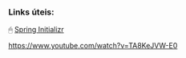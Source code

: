 ### Links úteis:
🖱 [Spring Initializr](https://start.spring.io/;) 

https://www.youtube.com/watch?v=TA8KeJVW-E0

